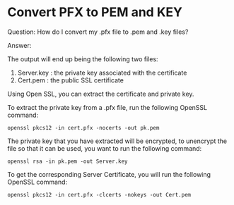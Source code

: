 # Convert PFX to PEM and KEY

Question: How do I convert my .pfx file to .pem and .key files?

Answer:

The output will end up being the following two files:

1) Server.key : the private key associated with the certificate
2) Cert.pem :  the public SSL certificate

Using Open SSL, you can extract the certificate and private key.

To extract the private key from a .pfx file, run the following OpenSSL command:

```
openssl pkcs12 -in cert.pfx -nocerts -out pk.pem
```

The private key that you have extracted will be encrypted, to unencrypt the file so that it can be used, 
you want to run the following command:

```
openssl rsa -in pk.pem -out Server.key
```

To get the corresponding Server Certificate, you will run the following OpenSSL command:

```
openssl pkcs12 -in cert.pfx -clcerts -nokeys -out Cert.pem
```
